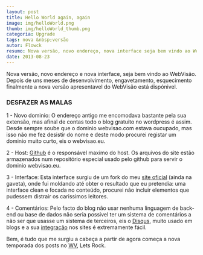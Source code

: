 ```yaml
---
layout: post
title: Hello World again, again
image: img/helloWorld.png
thumb: img/helloWorld_thumb.png
categoria: Upgrade
tags: nova &nbsp;versão
autor: Flowck
resumo: Nova versão, novo endereço, nova interface seja bem vindo ao WebVisão. Depois de uns meses de desenvolvimento, engavetamento, esquecimento finalmente a nova versão apresentavel do WebVisão está dispónivel.  [...]
date: 2013-08-23
---
```


Nova versão, novo endereço e nova interface, seja bem vindo ao WebVisão. Depois de uns meses de desenvolvimento, engavetamento, esquecimento finalmente a nova versão apresentavel do WebVisão está dispónivel.

### DESFAZER AS MALAS

1 - Novo dominio: O endereço antigo me encomodava bastante pela sua extensão, mas afinal de contas todo o blog gratuito no wordpress é assim. Desde sempre soube que o dominio webvisao.com estava oucupado, mas isso não me fez desistir do nome e deste modo procurei registar um dominio muito curto, eis o webvisao.eu.

2 - Host: [Github](https://github.com) é o responsável maximo do host. Os arquivos do site estão armazenados num repositório especial usado pelo github para servir o dominio webvisao.eu.

3 - Interface: Esta interface surgiu de um fork do meu [site oficial](https://github.com/flowck/flowck.github.io) (ainda na gaveta), onde fui moldando até obter o resultado que eu pretendia: uma interface clean e focada no conteúdo, procurei não incluir elementos que pudessem distrair os carissimos leitores.

4 - Comentários: Pelo facto do blog não usar nenhuma linguagem de back-end ou base de dados não seria possivel ter um sistema de comentários a não ser que usasse um sistema de terceiros, eis o [Disqus](http://disqus.com), muito usado em blogs e a sua [integração](https://disqus.com/admin/signup/?utm_source=New-Site) nos sites é extremamente fácil.

Bem, é tudo que me surgiu a cabeça a partir de agora começa a nova temporada dos posts no [WV](http://webvisoa.eu), Lets Rock.
